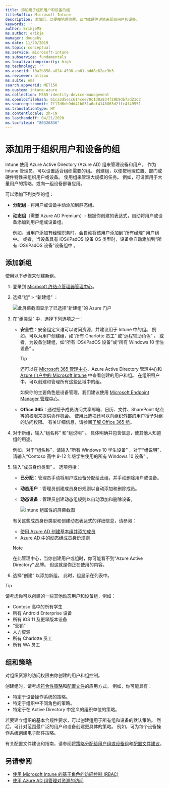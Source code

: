 ```yaml
---
title: 添加用于组织用户和设备的组
titleSuffix: Microsoft Intune
description: 添加组，以便按地理位置、部门或硬件详情来组织用户和设备。
keywords: ''
author: ErikjeMS
ms.author: erikje
manager: dougeby
ms.date: 11/20/2019
ms.topic: conceptual
ms.service: microsoft-intune
ms.subservice: fundamentals
ms.localizationpriority: high
ms.technology: ''
ms.assetid: f0a2b858-a824-4598-ab81-bdd8e62ac3b3
ms.reviewer: altsou
ms.suite: ems
search.appverid: MET150
ms.custom: intune-azure
ms.collection: M365-identity-device-management
ms.openlocfilehash: 61ca3d5ecc614cee70c1d8a834f29b9db7ad21d2
ms.sourcegitcommit: 7f17d6eb9dd41b031a6af4148863d2ffc4f49551
ms.translationtype: HT
ms.contentlocale: zh-CN
ms.lasthandoff: 04/21/2020
ms.locfileid: "80326836"
---
```

# <a name="add-groups-to-organize-users-and-devices"></a>添加用于组织用户和设备的组

Intune 使用 Azure Active Directory (Azure AD) 组来管理设备和用户。 作为 Intune 管理员，可以设置适合组织需要的组。 创建组，以便按地理位置、部门或硬件特性来组织用户或设备。 使用组来管理大规模的任务。 例如，可设置用于大量用户的策略，或向一组设备部署应用。

可以添加下列类型的组：

- **分配组** - 将用户或设备手动添加到静态组。 
- **动态组**（需要 Azure AD Premium）- 根据你创建的表达式，自动将用户或设备添加到用户组或设备组。

  例如，当用户添加有经理职务时，会自动将该用户添加到“所有经理”  用户组中。 或者，当设备具有 iOS/iPadOS 设备 OS 类型时，设备会自动添加到“所有 iOS/iPadOS 设备”设备组中  。

## <a name="add-a-new-group"></a>添加新组

使用以下步骤来创建新组。

1. 登录到 [Microsoft 终结点管理器管理中心](https://go.microsoft.com/fwlink/?linkid=2109431)。
2. 选择“组”   > “新建组”  ：

   ![此屏幕截图显示了已选择“新建组”的 Azure 门户](./media/groups-add/groups-add-new.png)

3. 在“组类型”  中，选择下列选项之一：

    - **安全性**：安全组定义谁可以访问资源，并建议用于 Intune 中的组。 例如，可以为用户创建组，如“所有 Charlotte 员工”  或“远程辅助角色”  。 或者，为设备创建组，如“所有 iOS/iPadOS 设备”或“所有 Windows 10 学生设备”   。

        > [!TIP]
        > 还可以在 [Microsoft 365 管理中心](https://admin.microsoft.com)、Azure Active Directory 管理中心和 [Azure 门户中的 Microsoft Intune](https://go.microsoft.com/fwlink/?linkid=2090973) 中查看创建的用户和组。 在组织租户中，可以创建和管理所有这些区域中的组。
        >
        > 如果你的主要角色是设备管理，我们建议使用 [Microsoft Endpoint Manager 管理中心](https://go.microsoft.com/fwlink/?linkid=2109431)。

    - **Office 365**：通过授予成员访问共享邮箱、日历、文件、SharePoint 站点等的权限来提供协作机会。 使用此选项还可以向组织外部的用户授予对组的访问权限。 有关详细信息，请参阅[了解 Office 365 组](https://support.office.com/article/learn-about-office-365-groups-b565caa1-5c40-40ef-9915-60fdb2d97fa2)。

4. 对于新组，输入“组名称”  和“组说明”  。 具体明确并包含信息，使其他人知道组的用途。

    例如，对于“组名称”，请输入“所有 Windows 10 学生设备”  ，对于“组说明”，请输入“Contoso 高中 9-12 年级学生使用的所有 Windows 10 设备”  。

5. 输入“成员身份类型”  。 选项包括：

    - **已分配**：管理员手动将用户或设备分配给此组，并手动删除用户或设备。
    - **动态用户**：管理员创建成员身份规则以自动添加和删除成员。
    - **动态设备**：管理员创建动态组规则以自动添加和删除设备。

        ![Intune 组属性的屏幕截图](./media/groups-add/groups-add-properties.png)

    有关这些成员身份类型和创建动态表达式的详细信息，请参阅：

    - [使用 Azure AD 创建基本组并添加成员](https://docs.microsoft.com/azure/active-directory/fundamentals/active-directory-groups-create-azure-portal)
    - [Azure AD 中的动态组成员身份规则](https://docs.microsoft.com/azure/active-directory/users-groups-roles/groups-dynamic-membership)

    > [!NOTE]
    > 在此管理中心，当你创建用户或组时，你可能看不到“Azure Active Directory”  品牌。 但这就是你正在使用的内容。

6. 选择“创建”  以添加新组。 此时，组显示在列表中。

> [!TIP]
> 请考虑你可以创建的一些其他动态用户和设备组，例如：
>
> - Contoso 高中的所有学生
> - 所有 Android Enterprise 设备
> - 所有 iOS 11 及更早版本设备
> - “营销”
> - 人力资源
> - 所有 Charlotte 员工
> - 所有 WA 员工

## <a name="groups-and-policies"></a>组和策略

对组织资源的访问权限由你创建的用户和组控制。

创建组时，请考虑[符合性策略](../protect/device-compliance-get-started.md)和[配置文件](../configuration/device-profiles.md)的应用方式。 例如，你可能具有：

- 特定于设备操作系统的策略。
- 特定于组织中不同角色的策略。
- 特定于在 Active Directory 中定义的组织单位的策略。

若要建立组织的基本合规性要求，可以创建适用于所有组和设备的默认策略。 然后，可针对范围最广泛的用户和设备创建更具体的策略。 例如，可为每个设备操作系统创建电子邮件策略。

有关配置文件建议和指南，请参阅[将策略分配给用户组或设备组](../configuration/device-profile-assign.md#user-groups-vs-device-groups)和[配置文件建议](../configuration/device-profile-create.md#recommendations)。

## <a name="see-also"></a>另请参阅

- [使用 Microsoft Intune 的基于角色的访问控制 (RBAC)](role-based-access-control.md)
- [使用 Azure AD 组管理对资源的访问](https://docs.microsoft.com/azure/active-directory/active-directory-manage-groups)
